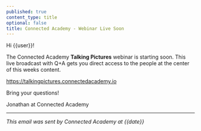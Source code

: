 ```yaml
---
published: true
content_type: title
optional: false
title: Connected Academy - Webinar Live Soon
---
```

Hi {{user}}!

The Connected Academy **Talking Pictures** webinar is starting soon. This live broadcast with Q+A gets you direct access to the people at the center of this weeks content.

https://talkingpictures.connectedacademy.io

Bring your questions!

Jonathan at Connected Academy

----
_This email was sent by Connected Academy at {{date}}_

